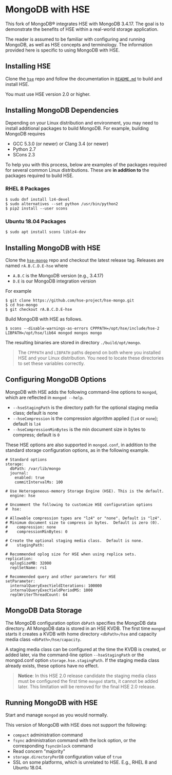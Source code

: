 # MongoDB with HSE

This fork of MongoDB&reg; integrates HSE with MongoDB 3.4.17.  The goal is
to demonstrate the benefits of HSE within a real-world storage application.

The reader is assumed to be familiar with configuring and running MongoDB,
as well as HSE concepts and terminology.
The information provided here is specific to using MongoDB with HSE.


## Installing HSE

Clone the [`hse`](https://github.com/hse-project/hse) repo
and follow the documentation in
[`README.md`](https://github.com/hse-project/hse/blob/master/README.md)
to build and install HSE.

You must use HSE version 2.0 or higher.


## Installing MongoDB Dependencies

Depending on your Linux distribution and environment, you may need to
install additional packages to build MongoDB.
For example, building MongoDB requires

* GCC 5.3.0 (or newer) or Clang 3.4 (or newer)
* Python 2.7
* SCons 2.3

To help you with this process, below are examples of the packages required
for several common Linux distributions.  These are **in addition to**
the packages required to build HSE.

### RHEL 8 Packages

    $ sudo dnf install lz4-devel
    $ sudo alternatives --set python /usr/bin/python2
    $ pip2 install --user scons

### Ubuntu 18.04 Packages

    $ sudo apt install scons liblz4-dev


## Installing MongoDB with HSE

Clone the [`hse-mongo`](https://github.com/hse-project/hse-mongo) repo
and checkout the latest release tag.  Releases are named `rA.B.C.D.E-hse` where

* `A.B.C` is the MongoDB version (e.g., 3.4.17)
* `D.E` is our MongoDB integration version

For example

    $ git clone https://github.com/hse-project/hse-mongo.git
    $ cd hse-mongo
    $ git checkout rA.B.C.D.E-hse

Build MongoDB with HSE as follows.

    $ scons --disable-warnings-as-errors CPPPATH=/opt/hse/include/hse-2 LIBPATH=/opt/hse/lib64 mongod mongos mongo

The resulting binaries are stored in directory `./build/opt/mongo`.

> The `CPPPATH` and `LIBPATH` paths depend on both where you installed HSE
> and your Linux distribution.  You need to locate these directories to
> set these variables correctly.


## Configuring MongoDB Options

MongoDB with HSE adds the following command-line options to `mongod`,
which are reflected in `mongod --help`.

* `--hseStagingPath` is the directory path for the optional staging media class; default is none
* `--hseCompression` is the compression algorithm applied (`lz4` or `none`); default is `lz4`
* `--hseCompressionMinBytes` is the min document size in bytes to compress; default is `0`

These HSE options are also supported in `mongod.conf`, in addition
to the standard storage configuration options, as in the following example.

    # Standard options
    storage:
      dbPath: /var/lib/mongo
      journal:
        enabled: true
        commitIntervalMs: 100

    # Use Heterogeneous-memory Storage Engine (HSE). This is the default.
      engine: hse

    # Uncomment the following to customize HSE configuration options
    #  hse:

    # Allowable compression types are "lz4" or "none". Default is "lz4".
    # Minimum document size to compress in bytes.  Default is zero (0).
    #    compression: none
    #    compressionMinBytes: 0

    # Create the optional staging media class.  Default is none.
    #    stagingPath:

    # Recommended oplog size for HSE when using replica sets.
    replication:
      oplogSizeMB: 32000
      replSetName: rs1

    # Recommended query and other parameters for HSE
    setParameter:
      internalQueryExecYieldIterations: 100000
      internalQueryExecYieldPeriodMS: 1000
      replWriterThreadCount: 64


## MongoDB Data Storage

The MongoDB configuration option `dbPath` specifies the MongoDB data directory.
All MongoDB data is stored in an HSE KVDB.  The first time `mongod` starts
it creates a KVDB with home directory `<dbPath>/hse` and capacity media class
`<dbPath>/hse/capacity`.

A staging media class can be configured at the time the KVDB is created,
or added later, via the command-line option `--hseStagingPath` or the
mongod.conf option `storage.hse.stagingPath`.  If the staging media class
already exists, these options have no effect.

> **Notice**:  In this HSE 2.0 release candidate the staging media class
> must be configured the first time `mongod` starts, it cannot be added
> later.  This limitation will be removed for the final HSE 2.0 release.


## Running MongoDB with HSE

Start and manage `mongod` as you would normally.

This version of MongoDB with HSE does not support the following:

* `compact` administration command
* `fsync` administration command with the lock option, or the
corresponding `fsyncUnlock` command
* Read concern "majority"
* `storage.directoryPerDB` configuration value of `true`
* SSL on some platforms, which is unrelated to HSE.  E.g., RHEL 8 and
Ubuntu 18.04.
